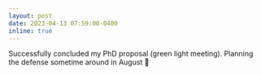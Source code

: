 ```yaml
---
layout: post
date: 2023-04-13 07:59:00-0400
inline: true
---
```


Successfully concluded my PhD proposal (green light meeting). Planning the defense sometime around in August &#129310;